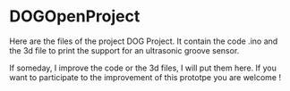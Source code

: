 # DOGOpenProject

Here are the files of the project DOG Project.
It contain the code .ino and the 3d file to print the support for an ultrasonic groove sensor.

If someday, I improve the code or the 3d files, I will put them here.
If you want to participate to the improvement of this prototpe you are welcome !
